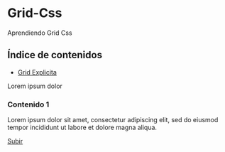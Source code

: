 # Grid-Css
Aprendiendo Grid Css
<a name="top"></a> 
## Índice de contenidos
* [Grid Explicita](#item1)
 
Lorem ipsum dolor
 
<a name="item1"></a>
### Contenido 1
 
Lorem ipsum dolor sit amet, consectetur adipiscing elit, sed do eiusmod tempor incididunt ut labore et dolore magna aliqua.
 
[Subir](#top)
 

